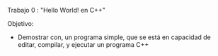 Trabajo 0 : "Hello World! en C++"

Objetivo:

- Demostrar con, un programa simple, que se está en capacidad de editar,
compilar, y ejecutar un programa C++

